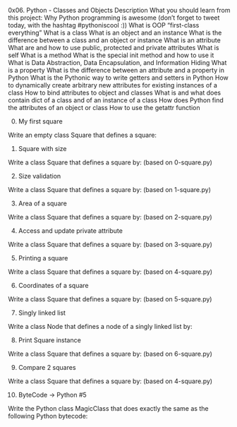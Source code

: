 0x06. Python - Classes and Objects
Description
What you should learn from this project:
Why Python programming is awesome (don’t forget to tweet today, with the hashtag #pythoniscool :))
What is OOP
“first-class everything”
What is a class
What is an object and an instance
What is the difference between a class and an object or instance
What is an attribute
What are and how to use public, protected and private attributes
What is self
What is a method
What is the special init method and how to use it
What is Data Abstraction, Data Encapsulation, and Information Hiding
What is a property
What is the difference between an attribute and a property in Python
What is the Pythonic way to write getters and setters in Python
How to dynamically create arbitrary new attributes for existing instances of a class
How to bind attributes to object and classes
What is and what does contain dict of a class and of an instance of a class
How does Python find the attributes of an object or class
How to use the getattr function

0. My first square

Write an empty class Square that defines a square:

1. Square with size

Write a class Square that defines a square by: (based on 0-square.py)

2. Size validation

Write a class Square that defines a square by: (based on 1-square.py)

3. Area of a square

Write a class Square that defines a square by: (based on 2-square.py)

4. Access and update private attribute

Write a class Square that defines a square by: (based on 3-square.py)

5. Printing a square

Write a class Square that defines a square by: (based on 4-square.py)

6. Coordinates of a square

Write a class Square that defines a square by: (based on 5-square.py)

7. Singly linked list

Write a class Node that defines a node of a singly linked list by:

8. Print Square instance

Write a class Square that defines a square by: (based on 6-square.py)

9. Compare 2 squares

Write a class Square that defines a square by: (based on 4-square.py)

10. ByteCode -> Python #5

Write the Python class MagicClass that does exactly the same as the following Python bytecode:
